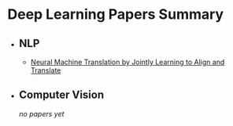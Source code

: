 # Deep Learning Papers Summary

- ## NLP
	- [Neural Machine Translation by Jointly Learning to Align and Translate](https://github.com/neuralmancers/papers/blob/master/NLP/neural-machine-translation-by-jointly-learning-to-align-and-translate/summary.md)

- ## Computer Vision
	_no papers yet_
